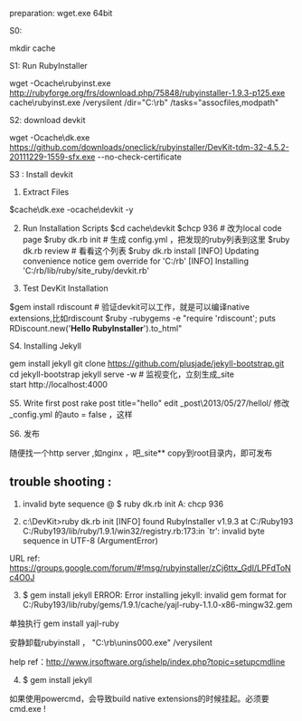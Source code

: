 

preparation:
 wget.exe 64bit


S0: 

mkdir cache

S1: Run RubyInstaller

wget -Ocache\rubyinst.exe http://rubyforge.org/frs/download.php/75848/rubyinstaller-1.9.3-p125.exe 
cache\rubyinst.exe  /verysilent /dir="C:\rb\" /tasks="assocfiles,modpath"

S2: download devkit 

wget -Ocache\dk.exe https://github.com/downloads/oneclick/rubyinstaller/DevKit-tdm-32-4.5.2-20111229-1559-sfx.exe --no-check-certificate

S3 : Install devkit 

1. Extract Files
 
$cache\dk.exe  -ocache\devkit -y 

2. Run Installation Scripts
$cd cache\devkit
$chcp 936 # 改为local code page
$ruby dk.rb  init # 生成 config.yml ，把发现的ruby列表到这里
$ruby dk.rb review # 看看这个列表
$ruby dk.rb install
[INFO] Updating convenience notice gem override for 'C:/rb'
[INFO] Installing 'C:/rb/lib/ruby/site_ruby/devkit.rb'

3. Test DevKit Installation

$gem install rdiscount # 验证devkit可以工作，就是可以编译native extensions,比如rdiscount 
$ruby -rubygems -e "require 'rdiscount'; puts RDiscount.new('**Hello RubyInstaller**').to_html" 


S4. Installing Jekyll

gem install jekyll 
git clone https://github.com/plusjade/jekyll-bootstrap.git
cd jekyll-bootstrap
jekyll serve -w # 监视变化，立刻生成_site\
start http://localhost:4000

S5. Write first post
rake post title="hello"
edit _post\2013/05/27/hellol/
修改_config.yml 的auto = false ，这样

S6. 发布

随便找一个http server ,如nginx ，吧_site\** copy到root目录内，即可发布

## trouble shooting :

1.   invalid byte sequence @  $ ruby dk.rb init
A: chcp 936

2. c:\DevKit>ruby dk.rb init
[INFO] found RubyInstaller v1.9.3 at C:/Ruby193
C:/Ruby193/lib/ruby/1.9.1/win32/registry.rb:173:in `tr': invalid byte sequence in UTF-8 (ArgumentError)

URL ref: https://groups.google.com/forum/#!msg/rubyinstaller/zCj6ttx_GdI/LPFdToNc4O0J

3. $ gem install jekyll
ERROR:  Error installing jekyll:
	invalid gem format for C:/Ruby193/lib/ruby/gems/1.9.1/cache/yajl-ruby-1.1.0-x86-mingw32.gem

单独执行 gem install yajl-ruby 

安静卸载rubyinstall ， "C:\rb\unins000.exe" /verysilent 

help ref：http://www.jrsoftware.org/ishelp/index.php?topic=setupcmdline

4. $ gem install jekyll

如果使用powercmd，会导致build native extensions的时候挂起。必须要cmd.exe !
